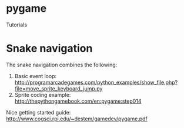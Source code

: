 # pygame
Tutorials

# Snake navigation

The snake navigation combines the following:

1. Basic event loop: http://programarcadegames.com/python_examples/show_file.php?file=move_sprite_keyboard_jump.py
2. Sprite coding example: http://thepythongamebook.com/en:pygame:step014

Nice getting started guide: http://www.cogsci.rpi.edu/~destem/gamedev/pygame.pdf
